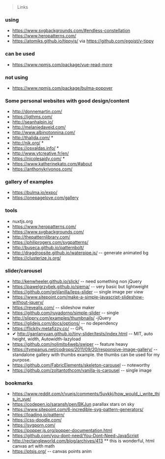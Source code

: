 > Links

### using 
- https://www.svgbackgrounds.com/#endless-constellation
- https://www.heropatterns.com/
- https://atomiks.github.io/tippyjs/ via https://github.com/egoist/v-tippy


### can be used
- https://www.npmjs.com/package/vue-read-more

### not using
- https://www.npmjs.com/package/bulma-popover

### Some personal websites with good design/content

- http://donnemartin.com/
- https://jgthms.com/
- http://seanhalpin.io/
- http://melaniedaveid.com/
- http://www.albinotonnina.com/
- http://thalida.com/ *
- http://nik.org/ *
- https://osvaldas.info/ *
- http://www.vtcreative.fr/en/
- https://nicolesaidy.com/ *
- https://www.katherinekato.com/#about
- https://anthonykrivonos.com/

### gallery of examples 
- https://bulma.io/expo/
- https://onepagelove.com/gallery


### tools 
- nuxtjs.org
- https://www.heropatterns.com/
- https://www.svgbackgrounds.com/
- http://thepatternlibrary.com/
- https://philiprogers.com/svgpatterns/
- http://buseca.github.io/patternbolt/
- http://dragdropsite.github.io/waterpipe.js/ -- generate animated bg
- https://clusterize.js.org/

### slider/carousel 
- http://kenwheeler.github.io/slick/ -- need something non jQuery
- https://pawelgrzybek.github.io/siema/ -- very basic but lightweight 
- https://github.com/goVanilla/leps-slider -- single image per view 
- https://www.sitepoint.com/make-a-simple-javascript-slideshow-without-jquery/
- https://revealjs.com/ -- slideshow maker 
- https://github.com/ruyadorno/simple-slider -- single 
- http://slippry.com/examples/thumbnails/ -jQuery 
- https://glidejs.com/docs/options/ -- no dependency 
- https://flickity.metafizzy.co/ -- GPL
- ✔ http://ganlanyuan.github.io/tiny-slider/tests/index.html -- MIT, auto height, width, Autowidth-lazyload 
- https://github.com/nolimits4web/swiper -- feature heavy 
- https://tympanus.net/codrops/2011/09/20/responsive-image-gallery/ -- standalone gallery with thumbs example. the thumbs can be used for my purpose. 
- https://github.com/FabricElements/skeleton-carousel -- noteworthy 
- https://github.com/zoltantothcom/vanilla-js-carousel -- single image 


### bookmarks 
- https://www.reddit.com/r/vuejs/comments/5uvkkj/how_would_i_write_this_in_vue/
- https://codepen.io/saransh/pen/BKJun parallax stars on sky
- https://www.sitepoint.com/6-incredible-svg-pattern-generators/
- https://loading.io/pattern/
- https://css-doodle.com/
- https://svgporn.com/
- https://popper.js.org/popper-documentation.html
- https://github.com/you-dont-need/You-Dont-Need-JavaScript
- http://rectangleworld.com/blog/archives/413 ** this is wonderful, html canvas art with math
- https://ptsjs.org/ -- canvas points anim
